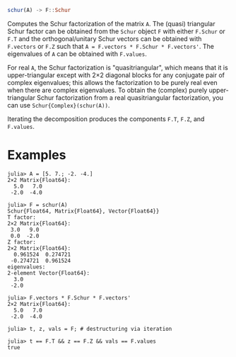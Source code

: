 ```julia
schur(A) -> F::Schur
```

Computes the Schur factorization of the matrix `A`. The (quasi) triangular Schur factor can be obtained from the `Schur` object `F` with either `F.Schur` or `F.T` and the orthogonal/unitary Schur vectors can be obtained with `F.vectors` or `F.Z` such that `A = F.vectors * F.Schur * F.vectors'`. The eigenvalues of `A` can be obtained with `F.values`.

For real `A`, the Schur factorization is "quasitriangular", which means that it is upper-triangular except with 2×2 diagonal blocks for any conjugate pair of complex eigenvalues; this allows the factorization to be purely real even when there are complex eigenvalues.  To obtain the (complex) purely upper-triangular Schur factorization from a real quasitriangular factorization, you can use `Schur{Complex}(schur(A))`.

Iterating the decomposition produces the components `F.T`, `F.Z`, and `F.values`.

# Examples

```jldoctest
julia> A = [5. 7.; -2. -4.]
2×2 Matrix{Float64}:
  5.0   7.0
 -2.0  -4.0

julia> F = schur(A)
Schur{Float64, Matrix{Float64}, Vector{Float64}}
T factor:
2×2 Matrix{Float64}:
 3.0   9.0
 0.0  -2.0
Z factor:
2×2 Matrix{Float64}:
  0.961524  0.274721
 -0.274721  0.961524
eigenvalues:
2-element Vector{Float64}:
  3.0
 -2.0

julia> F.vectors * F.Schur * F.vectors'
2×2 Matrix{Float64}:
  5.0   7.0
 -2.0  -4.0

julia> t, z, vals = F; # destructuring via iteration

julia> t == F.T && z == F.Z && vals == F.values
true
```
